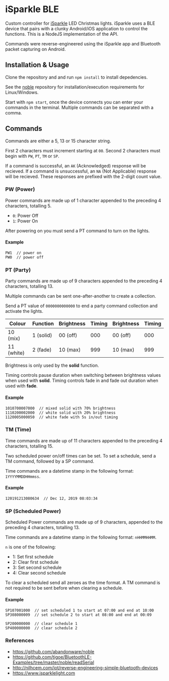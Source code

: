 # iSparkle BLE

Custom controller for [iSparkle](https://www.isparklelight.com) LED Christmas lights. iSparkle uses a BLE device that pairs with a clunky Android/iOS application to control the functions. This is a NodeJS implementation of the API.

Commands were reverse-engineered using the iSparkle app and Bluetooth packet capturing on Android.

## Installation & Usage

Clone the repository and and run `npm install` to install depedencies.

See the [noble](https://github.com/abandonware/noble) repository for installation/execution requirements for Linux/Windows.

Start with `npm start`, once the device connects you can enter your commands in the terminal. Multiple commands can be separated with a comma.

## Commands

Commands are either a 5, 13 or 15 character string.

First 2 characters must increment starting at `00`.
Second 2 characters must begin with `PW`, `PT`, `TM` or `SP`.

If a command is successful, an `AK` (Acknowledged) response will be recieved.
If a command is unsuccessful, an `NA` (Not Applicable) response will be recieved.
These responses are prefixed with the 2-digit count value.

### PW (Power)

Power commands are made up of 1 character appended to the preceding 4 characters, totalling 5.

- `0`: Power Off
- `1`: Power On

After powering on you must send a PT command to turn on the lights.

#### Example

```
PW1  // power on
PW0  // power off
```

### PT (Party)

Party commands are made up of 9 characters appended to the preceding 4 characters, totalling 13.

Multiple commands can be sent one-after-another to create a collection.

Send a PT value of `0000000000000` to end a party command collection and activate the lights.

| Colour     | Function  | Brightness | Timing | Brightness | Timing |
| ---------- | --------- | ---------- | ------ | ---------- | ------ |
| 10 (mix)   | 1 (solid) | 00 (off)   | 000    | 00 (off)   | 000    |
| 11 (white) | 2 (fade)  | 10 (max)   | 999    | 10 (max)   | 999    |

Brightness is only used by the **solid** function.

Timing controls pause duration when switching between brightness values when used with **solid**.
Timing controls fade in and fade out duration when used with **fade**.

#### Example

```
1010700007000  // mixed solid with 70% brightness
1110200002000  // white solid with 20% brightness
1120005000050  // white fade with 5s in/out timing
```

### TM (Time)

Time commands are made up of 11 characters appended to the preceding 4 characters, totalling 15.

Two scheduled power on/off times can be set. To set a schedule, send a TM command, followed by a SP command.

Time commands are a datetime stamp in the following format: `1YYYYMMDDHHmmss`.

#### Example

```
120191213080634  // Dec 12, 2019 08:03:34
```

### SP (Scheduled Power)

Scheduled Power commands are made up of 9 characters, appended to the preceding 4 characters, totalling 13.

Time commands are a datetime stamp in the following format: `nHHMMHHMM`.

`n` is one of the following:

- 1: Set first schedule
- 2: Clear first schedule
- 3: Set second schedule
- 4: Clear second schedule

To clear a scheduled send all zeroes as the time format. A TM command is not required to be sent before when clearing a schedule.

#### Example

```
SP107001000  // set scheduled 1 to start at 07:00 and end at 10:00
SP308000009  // set schedule 2 to start at 08:00 and end at 00:09

SP200000000  // clear schedule 1
SP400000000  // clear schedule 2
```

### References

- https://github.com/abandonware/noble
- https://github.com/tigoe/BluetoothLE-Examples/tree/master/noble/readSerial
- http://nilhcem.com/iot/reverse-engineering-simple-bluetooth-devices
- https://www.isparklelight.com

